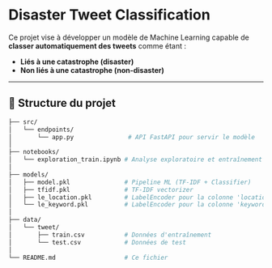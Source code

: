 #  Disaster Tweet Classification

Ce projet vise à développer un modèle de Machine Learning capable de **classer automatiquement des tweets** comme étant :
-  **Liés à une catastrophe (disaster)**  
-  **Non liés à une catastrophe (non-disaster)**

---

## 📁 Structure du projet

```bash
├── src/
│   └── endpoints/
│       └── app.py               # API FastAPI pour servir le modèle
│
├── notebooks/
│   └── exploration_train.ipynb # Analyse exploratoire et entraînement du modèle
│
├── models/
│   ├── model.pkl               # Pipeline ML (TF-IDF + Classifier)
│   ├── tfidf.pkl               # TF-IDF vectorizer
│   ├── le_location.pkl         # LabelEncoder pour la colonne 'location'
│   └── le_keyword.pkl          # LabelEncoder pour la colonne 'keyword'
│
├── data/
│   └── tweet/
│       ├── train.csv           # Données d'entraînement
│       └── test.csv            # Données de test
│
└── README.md                   # Ce fichier
